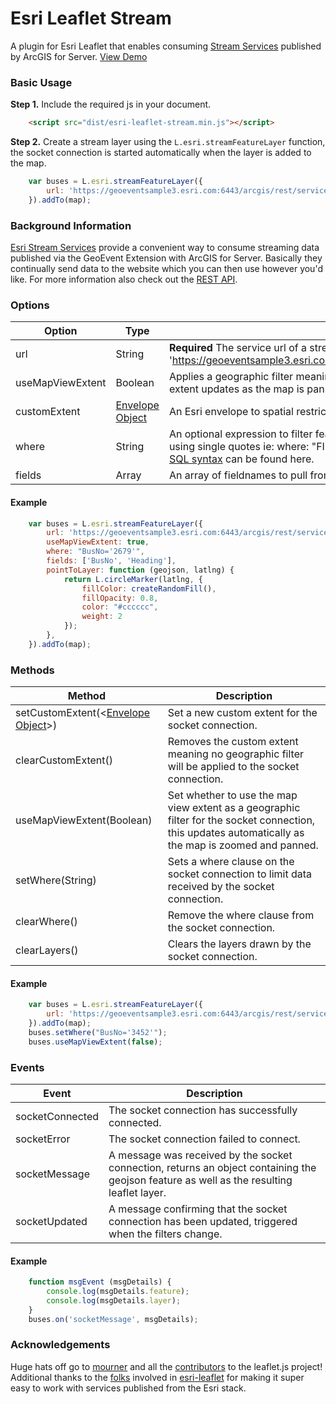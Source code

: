 # Esri Leaflet Stream
A plugin for Esri Leaflet that enables consuming [Stream Services](http://server.arcgis.com/en/geoevent-extension/latest/process-event-data/stream-services.htm) published by ArcGIS for Server. [View Demo](https://rowanwins.github.io/esri-leaflet-stream/example/)

### Basic Usage
**Step 1.** Include the required js in your document. 

```html
   	<script src="dist/esri-leaflet-stream.min.js"></script>
```

**Step 2.** Create a stream layer using the `L.esri.streamFeatureLayer` function, the socket connection is started automatically when the layer is added to the map.

```js
	var buses = L.esri.streamFeatureLayer({
		url: 'https://geoeventsample3.esri.com:6443/arcgis/rest/services/SeattleBus/StreamServer'
	}).addTo(map);
```

### Background Information
[Esri Stream Services](http://server.arcgis.com/en/geoevent-extension/latest/process-event-data/stream-services.htm) provide a convenient way to consume streaming data published via the GeoEvent Extension with ArcGIS for Server. Basically they continually send data to the website which you can then use however you'd like. For more information also check out the [REST API](http://resources.arcgis.com/en/help/arcgis-rest-api/index.html#//02r300000288000000).



### Options
| Option        | Type   | Description   | 
| ------------- |--------|---------------|
| url | String | **Required** The service url of a streaming layer eg 'https://geoeventsample3.esri.com:6443/arcgis/rest/services/SeattleBus/StreamServer'.|
| useMapViewExtent | Boolean | Applies a geographic filter meaning data is only sent for the current map view (*note:* the extent updates as the map is panned and zoomed). Defaults to false. |
| customExtent | [Envelope Object](http://resources.arcgis.com/en/help/arcgis-rest-api/index.html#//02r3000000n1000000) | An Esri envelope to spatial restrict the features. Not set by default. |
| where | String | An optional expression to filter features server side. String values should be denoted using single quotes ie: where: "FIELDNAME = 'field value'"; More information about [valid SQL syntax](http://resources.arcgis.com/en/help/main/10.2/index.html#/SQL_reference_for_query_expressions_used_in_ArcGIS/00s500000033000000/) can be found here. |
| fields | Array | An array of fieldnames to pull from the service. Includes all fields by default. |

#### Example
```js
	var buses = L.esri.streamFeatureLayer({
		url: 'https://geoeventsample3.esri.com:6443/arcgis/rest/services/SeattleBus/StreamServer',
		useMapViewExtent: true,
		where: "BusNo='2679'",
		fields: ['BusNo', 'Heading'],
		pointToLayer: function (geojson, latlng) {
			return L.circleMarker(latlng, {
				fillColor: createRandomFill(),
				fillOpacity: 0.8,
				color: "#cccccc",
				weight: 2
			});
		},
	}).addTo(map);

```

### Methods
| Method        | Description   | 
| ------------- |---------------|
| setCustomExtent(<[Envelope Object](http://resources.arcgis.com/en/help/arcgis-rest-api/index.html#//02r3000000n1000000)>) | Set a new custom extent for the socket connection. |
| clearCustomExtent() | Removes the custom extent meaning no geographic filter will be applied to the socket connection. |
| useMapViewExtent(Boolean) | Set whether to use the map view extent as a geographic filter for the socket connection, this updates automatically as the map is zoomed and panned. |
| setWhere(String) | Sets a where clause on the socket connection to limit data received by the socket connection. |
| clearWhere() | Remove the where clause from the socket connection. |
| clearLayers() | Clears the layers drawn by the socket connection. |


#### Example
```js
	var buses = L.esri.streamFeatureLayer({
		url: 'https://geoeventsample3.esri.com:6443/arcgis/rest/services/SeattleBus/StreamServer'
	}).addTo(map);
	buses.setWhere("BusNo='3452'");
	buses.useMapViewExtent(false);
```

### Events
| Event        | Description   | 
| ------------ |---------------|
| socketConnected | The socket connection has successfully connected. |
| socketError | The socket connection failed to connect. |
| socketMessage | A message was received by the socket connection, returns an object containing the geojson feature as well as the resulting leaflet layer. |
| socketUpdated | A message confirming that the socket connection has been updated, triggered when the filters change. |

#### Example
```js
	function msgEvent (msgDetails) {
		console.log(msgDetails.feature);
		console.log(msgDetails.layer);
	}
	buses.on('socketMessage', msgDetails);
```

### Acknowledgements
Huge hats off go to [mourner](https://github.com/mourner) and all the [contributors](https://github.com/Leaflet/Leaflet/graphs/contributors) to the leaflet.js project! Additional thanks to the [folks](https://github.com/Esri/esri-leaflet/graphs/contributors) involved in [esri-leaflet](http://esri.github.io/esri-leaflet/) for making it super easy to work with services published from the Esri stack.
